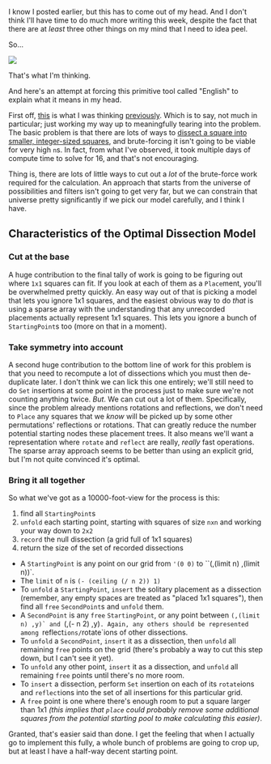 I know I posted earlier, but this has to come out of my head. And I don't think I'll have time to do much more writing this week, despite the fact that there are at *least* three other things on my mind that I need to idea peel.

So...

![](http://3.bp.blogspot.com/-eWsJGvfVlxU/UYKctpq40WI/AAAAAAAAAQc/sllRUlJBDGs/s320/square-zones.png)

That's what I'm thinking.

And here's an attempt at forcing this primitive tool called "English" to explain what it means in my head.

First off, [this](http://langnostic.blogspot.ca/2013/04/hardware-and-squares.html) is what I was thinking [previously](http://langnostic.blogspot.ca/2013/04/conduits-and-more-squares.html). Which is to say, not much in particular; just working my way up to meaningfully tearing into the problem. The basic problem is that there are lots of ways to [dissect a square into smaller, integer-sized squares](http://oeis.org/A045846), and brute-forcing it isn't going to be viable for very high `n`s. In fact, from what I've observed, it took multiple days of compute time to solve for 16, and that's not encouraging.

Thing is, there are lots of little ways to cut out a *lot* of the brute-force work required for the calculation. An approach that starts from the universe of possibilities and filters isn't going to get very far, but we can constrain that universe pretty significantly if we pick our model carefully, and I think I have.

## <a name="characteristics-of-the-optimal-dissection-model"></a>Characteristics of the Optimal Dissection Model

### <a name="cut-at-the-base"></a>Cut at the base

A huge contribution to the final tally of work is going to be figuring out where `1x1` squares can fit. If you look at each of them as a `Place`ment, you'll be overwhelmed pretty quickly. An easy way out of that is picking a model that lets you ignore 1x1 squares, and the easiest obvious way to do *that* is using a sparse array with the understanding that any unrecorded placements actually represent 1x1 squares. This lets you ignore a bunch of `StartingPoint`s too (more on that in a moment).

### <a name="take-symmetry-into-account"></a>Take symmetry into account

A second huge contribution to the bottom line of work for this problem is that you need to recompute a lot of dissections which you must then de-duplicate later. I don't think we can lick this one entirely; we'll still need to do `Set` insertions at some point in the process just to make sure we're not counting anything twice. *But*. We can cut out a lot of them. Specifically, since the problem already mentions rotations and reflections, we don't need to `Place` any squares that we *know* will be picked up by some other permutations' reflections or rotations. That can greatly reduce the number potential starting nodes these placement trees. It also means we'll want a representation where `rotate` and `reflect` are really, *really* fast operations. The sparse array approach seems to be better than using an explicit grid, but I'm not quite convinced it's optimal.

### <a name="bring-it-all-together"></a>Bring it all together

So what we've got as a 10000-foot-view for the process is this:


1.   find all `StartingPoint`s
1.   `unfold` each starting point, starting with squares of size `nxn` and working your way down to `2x2`
1.   `record` the null dissection (a grid full of 1x1 squares)
1.   return the size of the set of recorded dissections

-   A `StartingPoint` is any point on our grid from `'(0 0)` to ``(,(limit n) ,(limit n))`.
-   The `limit` of `n` is `(- (ceiling (/ n 2)) 1)`
-   To `unfold` a `StartingPoint`, `insert` the solitary placement as a dissection (remember, any empty spaces are treated as "placed 1x1 squares"), then find all `free` `SecondPoint`s and `unfold` them.
-   A `SecondPoint` is any `free` `StartingPoint`, or any point between ``(,(limit n) ,y)` and ``(,(- n 2) ,y)`. Again, any others should be represented among `reflect`ions/`rotate`ions of other dissections.
-   To `unfold` a `SecondPoint`, `insert` it as a dissection, then `unfold` all remaining `free` points on the grid (there's probably a way to cut this step down, but I can't see it yet).
-   To `unfold` any other point, `insert` it as a dissection, and `unfold` all remaining `free` points until there's no more room.
-   To `insert` a dissection, perform `Set` insertion on each of its `rotate`ions and `reflect`ions into the set of all insertions for this particular grid.
-   A `free` point is one where there's enough room to put a square larger than 1x1 *(this implies that `place` could probably remove some additional squares from the potential starting pool to make calculating this easier)*.


Granted, that's easier said than done. I get the feeling that when I actually go to implement this fully, a whole bunch of problems are going to crop up, but at least I have a half-way decent starting point.
